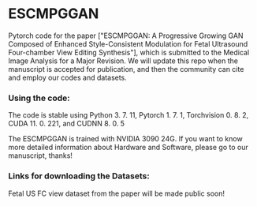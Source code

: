# ESCMPGGAN



Pytorch code for the paper 
["ESCMPGGAN: A Progressive Growing GAN Composed of Enhanced Style-Consistent Modulation for Fetal Ultrasound Four-chamber View Editing Synthesis"], which is submitted to the Medical Image Analysis for a Major Revision. We will update this repo when the manuscript is accepted for publication, and then the community can cite and employ our codes and datasets.




### Using the code:

The code is stable using Python 3. 7. 11, Pytorch 1. 7. 1, Torchvision 0. 8. 2, CUDA 11. 0. 221, and CUDNN 8. 0. 5

The ESCMPGGAN is trained with NVIDIA 3090 24G. If you want to know more detailed information about Hardware and Software, please go to our manuscript, thanks! 


### Links for downloading the Datasets:

Fetal US FC view dataset from the paper will be made public soon! 



